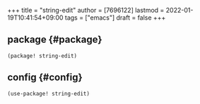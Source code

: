 +++
title = "string-edit"
author = [7696122]
lastmod = 2022-01-19T10:41:54+09:00
tags = ["emacs"]
draft = false
+++

## package {#package}

```elisp
(package! string-edit)
```


## config {#config}

```elisp
(use-package! string-edit)
```
